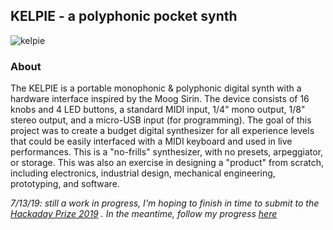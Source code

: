 ## KELPIE - a polyphonic pocket synth

![kelpie](https://cdn.hackaday.io/images/1309711565800915676.png)

### About

The KELPIE is a portable monophonic & polyphonic digital synth with a hardware interface inspired by the Moog Sirin. The device consists of 16 knobs and 4 LED buttons, a standard MIDI input, 1/4" mono output, 1/8" stereo output, and a micro-USB input (for programming). The goal of this project was to create a budget digital synthesizer for all experience levels that could be easily interfaced with a MIDI keyboard and used in live performances. This is a "no-frills" synthesizer, with no presets, arpeggiator, or storage. This was also an exercise in designing a "product" from scratch, including electronics, industrial design, mechanical engineering, prototyping, and software.

_7/13/19: still a work in progress, I'm hoping to finish in time to submit to the [Hackaday Prize 2019](https://hackaday.com/2019/04/03/2019-hackaday-prize-begins-right-now/) . In the meantime, follow my progress [here](https://hackaday.io/project/166460-kelpie-synth-module-for-keyboard-controllers)_
